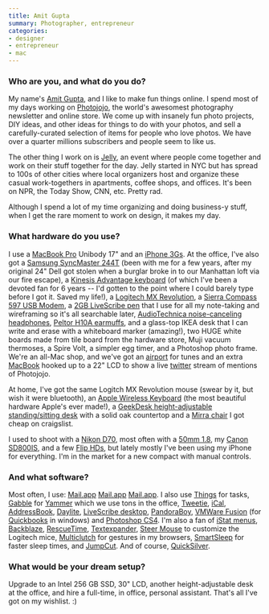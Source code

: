 ```yaml
---
title: Amit Gupta
summary: Photographer, entrepreneur
categories:
- designer
- entrepreneur
- mac
---
```


### Who are you, and what do you do?

My name's [Amit Gupta](http://www.amitgupta.com/ "Amit's website."), and I like to make fun things online. I spend most of my days working on [Photojojo](http://www.photojojo.com/ "The very popular photography newsletter."), the world's awesomest photography newsletter and online store. We come up with insanely fun photo projects, DIY ideas, and other ideas for things to do with your photos, and sell a carefully-curated selection of items for people who love photos. We have over a quarter millions subscribers and people seem to like us.

The other thing I work on is [Jelly](http://workatjelly.com/ "A Jelly is a casual working event for geeks."), an event where people come together and work on their stuff together for the day. Jelly started in NYC but has spread to 100s of other cities where local organizers host and organize these casual work-togethers in apartments, coffee shops, and offices. It's been on NPR, the Today Show, CNN, etc. Pretty rad.

Although I spend a lot of my time organizing and doing business-y stuff, when I get the rare moment to work on design, it makes my day.

### What hardware do you use?

I use a [MacBook Pro][macbook-pro] Unibody 17" and an [iPhone 3Gs][iphone-3gs]. At the office, I've also got a [Samsung SyncMaster 244T][syncmaster-244t] (been with me for a few years, after my original 24" Dell got stolen when a burglar broke in to our Manhattan loft via our fire escape), a [Kinesis Advantage keyboard][advantage] (of which I've been a devoted fan for 6 years -- I'd gotten to the point where I could barely type before I got it. Saved my life!), a [Logitech MX Revolution][mx-revolution], a [Sierra Compass 597 USB Modem][compass-597], a [2GB LiveScribe pen][pulse-smartpen] that I use for all my note-taking and wireframing so it's all searchable later, [AudioTechnica noise-canceling headphones][ath-anc7b], [Peltor H10A earmuffs][optime-105], and a glass-top IKEA desk that I can write and erase with a whiteboard marker (amazing!), two HUGE white boards made from tile board from the hardware store, Muji vacuum thermoses, a Spire Volt, a simpler egg timer, and a Photoshop photo frame. We're an all-Mac shop, and we've got an [airport][airport-express] for tunes and an extra [MacBook][] hooked up to a 22" LCD to show a live [twitter][] stream of mentions of Photojojo.

At home, I've got the same Logitch MX Revolution mouse (swear by it, but wish it were bluetooth), an [Apple Wireless Keyboard][keyboard] (the most beautiful hardware Apple's ever made!), a [GeekDesk height-adjustable standing/sitting desk][geekdesk] with a solid oak countertop and a [Mirra chair][mirra] I got cheap on craigslist.

I used to shoot with a [Nikon D70][d70], most often with a [50mm 1.8][af-nikkor-50mm-f1.8d], my [Canon SD800IS][powershot-sd800], and a few [Flip HDs][flip-ultra-hd], but lately mostly I've been using my iPhone for everything. I'm in the market for a new compact with manual controls.

### And what software?

Most often, I use: [Mail.app][mail] [Mail.app][mail] [Mail.app][mail]. I also use [Things][] for tasks, [Gabble][] for [Yammer][] which we use tons in the office, [Tweetie][], [iCal][], [AddressBook][address-book], [Daylite][], [LiveScribe desktop][livescribe-desktop], [PandoraBoy][], [VMWare Fusion][vmware-fusion] (for [Quickbooks][] in windows) and [Photoshop CS4][photoshop]. I'm also a fan of [iStat menus][istat-menus], [Backblaze][], [RescueTime][], [Textexpander][], [Steer Mouse][steermouse] to customize the Logitech mice, [Multiclutch][] for gestures in my browsers, [SmartSleep][] for faster sleep times, and [JumpCut][]. And of course, [QuickSilver][].

### What would be your dream setup?

Upgrade to an Intel 256 GB SSD, 30" LCD, another height-adjustable desk at the office, and hire a full-time, in office, personal assistant. That's all I've got on my wishlist. :)

[advantage]: https://www.kinesis-ergo.com/shop/advantage-for-pc-mac/ "A fancy ergonomic keyboard."
[af-nikkor-50mm-f1.8d]: https://www.nikonusa.com/en/Nikon-Products/Product/Camera-Lenses/2137/AF-NIKKOR-50mm-f%252F1.8D.html "A lens for SLR cameras."
[airport-express]: https://www.apple.com/airport-express/ "A small wireless access point."
[ath-anc7b]: https://www.audio-technica.com/cms/headphones/1c7efaa15727a938/index.html "Noise-cancelling headphones."
[compass-597]: https://www.amazon.com/Compass-597-EVDO-Modem-Sprint/dp/B001HYV6A6 "A USB device for EVDO access."
[d70]: https://www.nikonusa.com/en/Nikon-Products/Product-Archive/Digital-SLR/25214/D70.html "A 6.1 megapixel digital SLR camera."
[flip-ultra-hd]: http://en.wikipedia.org/wiki/Flip_Video#Models "A compact HD video recorder."
[geekdesk]: https://www.geekdesk.com/ "An electronic, height-adjustable desk."
[iphone-3gs]: https://en.wikipedia.org/wiki/IPhone_3GS "A 3 megapixel smartphone."
[keyboard]: https://www.apple.com/keyboard/ "The keyboard."
[macbook-pro]: https://www.apple.com/macbook-pro/ "A laptop."
[macbook]: https://en.wikipedia.org/wiki/MacBook "A laptop."
[mirra]: http://www.hermanmiller.com/products/seating/performance-work-chairs/mirra-chairs.html "An ergonomic work chair."
[mx-revolution]: https://www.amazon.com/Logitech-Revolution-Cordless-Laser-Mouse/dp/B000HCT12O "A wireless laser mouse."
[optime-105]: https://www.amazon.com/3M-Peltor-H10A-Optime-Earmuff/dp/B00009LI4K "Over the head earmuffs."
[powershot-sd800]: https://www.amazon.com/Canon-PowerShot-Digital-Image-Stabilized-Optical/dp/B000HAOVGM "A 7.1 megapixel compact digital camera."
[pulse-smartpen]: https://en.wikipedia.org/wiki/Pulse_Smartpen#The_Smartpen "A digital pen that stores what you write."
[syncmaster-244t]: https://www.cnet.com/products/samsung-syncmaster-244t-silver/ "A 24 inch LCD monitor."
[address-book]: https://support.apple.com/en-us/HT201728 "A contacts application included with Mac OS X."
[backblaze]: https://www.backblaze.com/cloud-backup.html "Online backup."
[daylite]: https://www.marketcircle.com/daylite/ "Business productivity software."
[gabble]: https://www.macupdate.com/app/mac/31552/gabble/ "A Mac client for the Yammer messaging platform."
[ical]: https://en.wikipedia.org/wiki/Calendar_(Apple) "The calendar software included with macOS."
[istat-menus]: https://bjango.com/mac/istatmenus/ "A collection of Mac OS X menu items for monitoring your system."
[jumpcut]: http://jumpcut.sourceforge.net/ "A clipboard buffer for Mac OS X."
[livescribe-desktop]: http://www.livescribe.com/en-us/support/echo/setup/ "Software for reading input (notes, audio) from the Pulse smart pen."
[mail]: https://en.wikipedia.org/wiki/Mail_(application) "The default Mac OS X mail client."
[multiclutch]: https://github.com/quicklywilliam/multiclutch "Gesture software for Mac OS X."
[pandoraboy]: https://github.com/jnjosh/PandoraBoy "Mac software for controlling Pandora via hotkeys or the Apple Remote."
[photoshop]: https://www.adobe.com/products/photoshop.html "A bitmap image editor."
[quickbooks]: https://quickbooks.intuit.com/ "Business accounting software for Windows."
[quicksilver]: https://qsapp.com/ "A data manipulator and launcher for the Mac."
[rescuetime]: https://www.rescuetime.com/ "A Web-based time tracking and productivity suite."
[smartsleep]: https://www.jinx.de/SmartSleep.html "A Mac OS X prefpane to give you control over your computer's sleep states."
[steermouse]: http://www.plentycom.jp/en/steermouse/ "A custom Mac mouse driver with extra features."
[textexpander]: https://smilesoftware.com/textexpander "A Mac app for adding custom abbreviations for often-used text."
[things]: https://culturedcode.com/things/ "A task management application for the Mac."
[tweetie]: https://en.wikipedia.org/wiki/Tweetie "A Twitter client for the Mac."
[twitter]: https://twitter.com/ "An online micro-blogging platform."
[vmware-fusion]: https://www.vmware.com/products/fusion.html "A PC emulator for the Mac."
[yammer]: https://www.yammer.com/ "An enterprise messaging platform."
